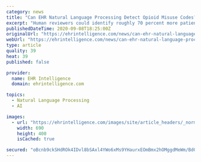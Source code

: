 ```yaml
---
category: news
title: "Can EHR Natural Language Processing Detect Opioid Misuse Codes?"
excerpt: "Human reviewers could identify roughly 70 percent more patients with an opioid use disorder (OUD) than an EHR algorithm."
publishedDateTime: 2020-09-08T18:25:00Z
originalUrl: "https://ehrintelligence.com/news/can-ehr-natural-language-processing-detect-opioid-misuse-codes"
webUrl: "https://ehrintelligence.com/news/can-ehr-natural-language-processing-detect-opioid-misuse-codes"
type: article
quality: 39
heat: 39
published: false

provider:
  name: EHR Intelligence
  domain: ehrintelligence.com

topics:
  - Natural Language Processing
  - AI

images:
  - url: "https://ehrintelligence.com/images/site/article_headers/_normal/GettyImages-1136667779.jpg"
    width: 690
    height: 400
    isCached: true

secured: "oBcnb9ckSHdROk4IDvl8bSAxl4YWo6xMs9YHaurxEOmBmx2hOMggdMeWm/Bd0OpunaSFs3layW6a8l5ySmbN3MUsnNDO9rEDYZvpyakijFuHiPpalYgmEJcQ2NN6ND4P9mVgQ5u/2N93zL9gNNO4MOpGBfCYSE0wE4OrRKdugS2q9ImBCDuiV9IE9fNhN04ivkBOiaFeG2Zj5w+1LcM48+61li7rXjR+can0NbCAlEFszylL5lZjOMO+/yZLcaNbtzjR9uxydOEVVguREGYjOld35pn7/vyyTWTcX6DrgIkdwCet8/QxK5zNoFa4pHreK72O3GhR43zo1joorVofkOls4Uq6I0YXpoIIQZqkqPc=;6vfO0fsJZaCOTsmrlsmXog=="
---
```


